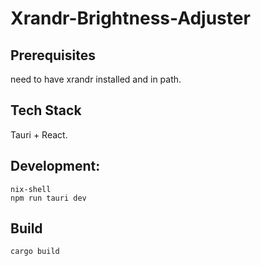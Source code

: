 

# Xrandr-Brightness-Adjuster
## Prerequisites
need to have xrandr installed and in path.

## Tech Stack
Tauri + React.


## Development:
```
nix-shell
npm run tauri dev
```
## Build
```
cargo build
```